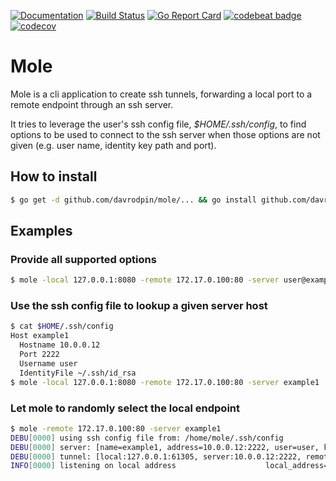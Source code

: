 [![Documentation](https://godoc.org/github.com/davrodpin/mole?status.svg)](http://godoc.org/github.com/davrodpin/mole)
[![Build Status](https://travis-ci.org/davrodpin/mole.svg?branch=master)](https://travis-ci.org/davrodpin/mole)
[![Go Report Card](https://goreportcard.com/badge/github.com/davrodpin/mole)](https://goreportcard.com/report/github.com/davrodpin/mole)
[![codebeat badge](https://codebeat.co/badges/ec5e4267-3292-4ef4-818c-b58e94a5dbbb)](https://codebeat.co/projects/github-com-davrodpin-mole-master)
[![codecov](https://codecov.io/gh/davrodpin/mole/branch/master/graph/badge.svg)](https://codecov.io/gh/davrodpin/mole)
# Mole 

Mole is a cli application to create ssh tunnels, forwarding a local port to a
remote endpoint through an ssh server.

It tries to leverage the user's ssh config file, *$HOME/.ssh/config*, to find
options to be used to connect to the ssh server when those options are not
given (e.g. user name, identity key path and port).

## How to install

```sh
$ go get -d github.com/davrodpin/mole/... && go install github.com/davrodpin/mole/cmd/mole
```

## Examples

### Provide all supported options

```sh
$ mole -local 127.0.0.1:8080 -remote 172.17.0.100:80 -server user@example.com:22 -i ~/.ssh/id_rsa
```

### Use the ssh config file to lookup a given server host

```sh
$ cat $HOME/.ssh/config
Host example1
  Hostname 10.0.0.12
  Port 2222
  Username user
  IdentityFile ~/.ssh/id_rsa
$ mole -local 127.0.0.1:8080 -remote 172.17.0.100:80 -server example1 
```

### Let mole to randomly select the local endpoint

```sh
$ mole -remote 172.17.0.100:80 -server example1 
DEBU[0000] using ssh config file from: /home/mole/.ssh/config
DEBU[0000] server: [name=example1, address=10.0.0.12:2222, user=user, key=/home/mole/.ssh/id_rsa]
DEBU[0000] tunnel: [local:127.0.0.1:61305, server:10.0.0.12:2222, remote:172.17.0.100:80]
INFO[0000] listening on local address                    local_address="127.0.0.1:61305"
```
